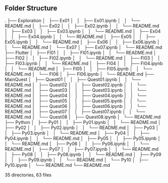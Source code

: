 ## Folder Structure
.
├── Exploration
│   ├── Ex01
│   │   ├── Ex01.ipynb
│   │   └── README.md
│   ├── Ex02
│   │   ├── Ex02.ipynb
│   │   └── README.md
│   ├── Ex03
│   │   ├── Ex03.ipynb
│   │   └── README.md
│   ├── Ex04
│   │   ├── Ex04.ipynb
│   │   └── README.md
│   ├── Ex05
│   │   ├── Ex05.ipynb
│   │   └── README.md
│   ├── Ex06
│   │   ├── Ex06.ipynb
│   │   └── README.md
│   └── Ex07
│       ├── Ex07.ipynb
│       └── README.md
├── Flutter
│   ├── Fl01
│   │   ├── Fl01.ipynb
│   │   └── README.md
│   ├── Fl02
│   │   ├── Fl02.ipynb
│   │   └── README.md
│   ├── Fl03
│   │   ├── Fl03.ipynb
│   │   └── README.md
│   ├── Fl04
│   │   ├── Fl04.ipynb
│   │   └── README.md
│   ├── Fl05
│   │   ├── Fl05.ipynb
│   │   └── README.md
│   └── Fl06
│       ├── Fl06.ipynb
│       └── README.md
├── MainQuest
│   ├── Quest01
│   │   ├── Quest01.ipynb
│   │   └── README.md
│   ├── Quest02
│   │   ├── Quest02.ipynb
│   │   └── README.md
│   ├── Quest03
│   │   ├── Quest03.ipynb
│   │   └── README.md
│   ├── Quest04
│   │   ├── Quest04.ipynb
│   │   └── README.md
│   ├── Quest05
│   │   ├── Quest05.ipynb
│   │   └── README.md
│   ├── Quest06
│   │   ├── Quest06.ipynb
│   │   └── README.md
│   ├── Quest07
│   │   ├── Quest07.ipynb
│   │   └── README.md
│   └── Quest08
│       ├── Quest08.ipynb
│       └── README.md
├── Python
│   ├── Py01
│   │   ├── Py01.ipynb
│   │   └── README.md
│   ├── Py02
│   │   ├── Py02.ipynb
│   │   └── README.md
│   ├── Py03
│   │   ├── Py03.ipynb
│   │   └── README.md
│   ├── Py04
│   │   ├── Py04.ipynb
│   │   └── README.md
│   ├── Py05
│   │   ├── Py05.ipynb
│   │   └── README.md
│   ├── Py06
│   │   ├── Py06.ipynb
│   │   └── README.md
│   ├── Py07
│   │   ├── Py07.ipynb
│   │   └── README.md
│   ├── Py08
│   │   ├── Py08.ipynb
│   │   └── README.md
│   ├── Py09
│   │   ├── Py09.ipynb
│   │   └── README.md
│   └── Py10
│       ├── Py10.ipynb
│       └── README.md
└── README.md

35 directories, 63 files
